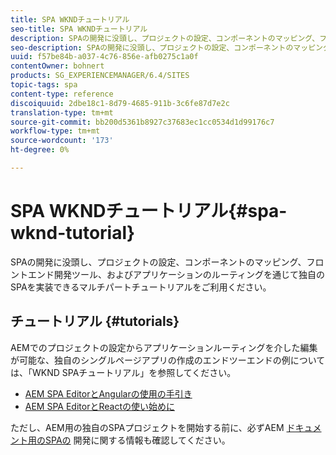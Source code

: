 ```yaml
---
title: SPA WKNDチュートリアル
seo-title: SPA WKNDチュートリアル
description: SPAの開発に没頭し、プロジェクトの設定、コンポーネントのマッピング、フロントエンド開発ツール、およびアプリケーションのルーティングを通じて独自のSPAを実装できるマルチパートチュートリアルをご利用ください。
seo-description: SPAの開発に没頭し、プロジェクトの設定、コンポーネントのマッピング、フロントエンド開発ツール、およびアプリケーションのルーティングを通じて独自のSPAを実装できるマルチパートチュートリアルをご利用ください。
uuid: f57be84b-a037-4c76-856e-afb0275c1a0f
contentOwner: bohnert
products: SG_EXPERIENCEMANAGER/6.4/SITES
topic-tags: spa
content-type: reference
discoiquuid: 2dbe18c1-8d79-4685-911b-3c6fe87d7e2c
translation-type: tm+mt
source-git-commit: bb200d5361b8927c37683ec1cc0534d1d99176c7
workflow-type: tm+mt
source-wordcount: '173'
ht-degree: 0%

---
```



# SPA WKNDチュートリアル{#spa-wknd-tutorial}

SPAの開発に没頭し、プロジェクトの設定、コンポーネントのマッピング、フロントエンド開発ツール、およびアプリケーションのルーティングを通じて独自のSPAを実装できるマルチパートチュートリアルをご利用ください。

## チュートリアル {#tutorials}

AEMでのプロジェクトの設定からアプリケーションルーティングを介した編集が可能な、独自のシングルページアプリの作成のエンドツーエンドの例については、「WKND SPAチュートリアル」を参照してください。

* [AEM SPA EditorとAngularの使用の手引き](https://docs.adobe.com/content/help/en/experience-manager-learn/spa-angular-tutorial/overview.html)
* [AEM SPA EditorとReactの使い始めに](https://docs.adobe.com/content/help/en/experience-manager-learn/spa-react-tutorial/overview.html)

ただし、AEM用の独自のSPAプロジェクトを開始する前に、必ずAEM [ドキュメント用のSPAの](/help/sites-developing/spa-architecture.md) 開発に関する情報も確認してください。
